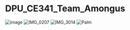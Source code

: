 # DPU_CE341_Team_Amongus

![image](https://github.com/por001x/DPU_CE341_Team_Amongus/assets/113163100/a38ea8b1-df4a-4acd-a93b-6628445478e1)
![IMG_0207](https://github.com/por001x/DPU_CE341_Team_Amongus/assets/113123840/1321aef2-4f0c-4f6d-8628-5c7c2979acc2)
![IMG_3014](https://github.com/por001x/DPU_CE341_Team_Amongus/assets/113123840/a73fe9bd-2d15-4ccd-8654-30fd01fcbce1)
![Palm](https://github.com/por001x/DPU_CE341_Team_Amongus/assets/144314188/2b56307b-9ddf-4d07-94ae-8cf1492ea3b6)
